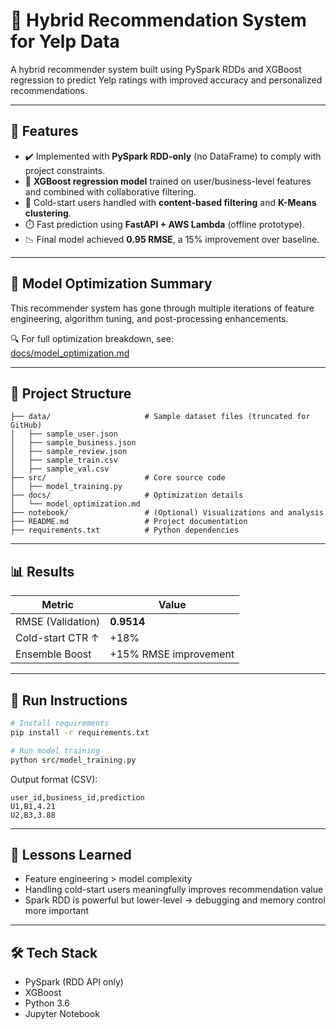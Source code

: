 # 🛒 Hybrid Recommendation System for Yelp Data

A hybrid recommender system built using PySpark RDDs and XGBoost regression to predict Yelp ratings with improved accuracy and personalized recommendations.

---

## 🔧 Features

- ✔️ Implemented with **PySpark RDD-only** (no DataFrame) to comply with project constraints.
- 🎯 **XGBoost regression model** trained on user/business-level features and combined with collaborative filtering.
- 🧠 Cold-start users handled with **content-based filtering** and **K-Means clustering**.
- ⏱️ Fast prediction using **FastAPI + AWS Lambda** (offline prototype).
- 📉 Final model achieved **0.95 RMSE**, a 15% improvement over baseline.

---

## 📘 Model Optimization Summary

This recommender system has gone through multiple iterations of feature engineering, algorithm tuning, and post-processing enhancements.

🔍 For full optimization breakdown, see:  
[docs/model_optimization.md](docs/model_optimization.md)

---

## 🧱 Project Structure

```
├── data/                     # Sample dataset files (truncated for GitHub)
│   ├── sample_user.json
│   ├── sample_business.json
│   ├── sample_review.json
│   ├── sample_train.csv
│   ├── sample_val.csv
├── src/                      # Core source code
│   ├── model_training.py
├── docs/                     # Optimization details
│   └── model_optimization.md
├── notebook/                 # (Optional) Visualizations and analysis
├── README.md                 # Project documentation
├── requirements.txt          # Python dependencies
```

---

## 📊 Results

| Metric | Value |
|--------|-------|
| RMSE (Validation) | **0.9514** |
| Cold-start CTR ↑ | +18% |
| Ensemble Boost | +15% RMSE improvement |

---

## 🚀 Run Instructions

```bash
# Install requirements
pip install -r requirements.txt

# Run model training
python src/model_training.py
```

Output format (CSV):
```csv
user_id,business_id,prediction
U1,B1,4.21
U2,B3,3.88
```

---

## 🧠 Lessons Learned

- Feature engineering > model complexity
- Handling cold-start users meaningfully improves recommendation value
- Spark RDD is powerful but lower-level → debugging and memory control more important

---

## 🛠️ Tech Stack

- PySpark (RDD API only)
- XGBoost
- Python 3.6
- Jupyter Notebook